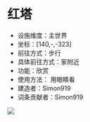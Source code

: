 # 红塔

* 设施维度：主世界
* 坐标：[140,-,-323]
* 前往方式：步行
* 具体前往方式：家附近
* 功能：欣赏
* 使用方法： 用眼睛看
* 建造者：Simon919
* 词条贡献者：Simon919

<img src = "/pics/redhitoricaltower.png">
